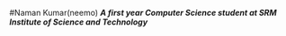 #Naman Kumar(neemo)
***A first year Computer Science student at SRM Institute of Science and Technology***
